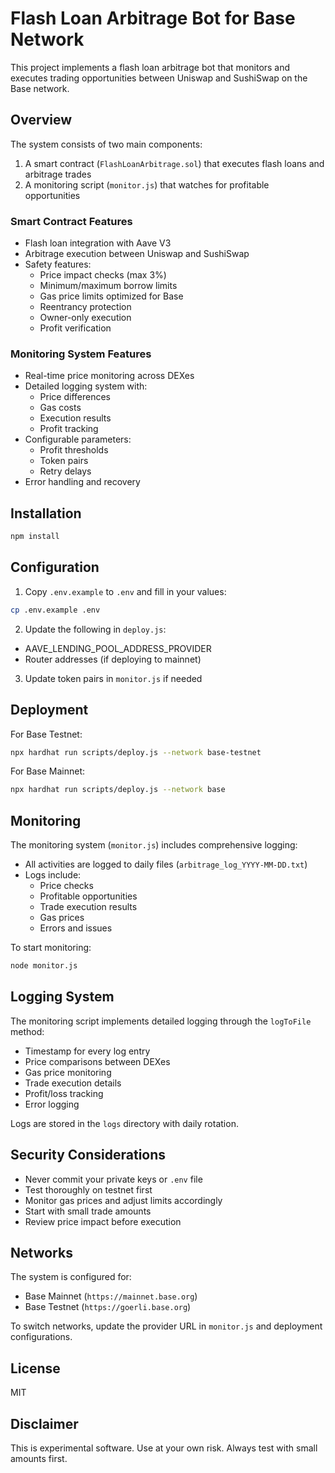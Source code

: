 # Flash Loan Arbitrage Bot for Base Network

This project implements a flash loan arbitrage bot that monitors and executes trading opportunities between Uniswap and SushiSwap on the Base network.

## Overview

The system consists of two main components:
1. A smart contract (`FlashLoanArbitrage.sol`) that executes flash loans and arbitrage trades
2. A monitoring script (`monitor.js`) that watches for profitable opportunities

### Smart Contract Features

- Flash loan integration with Aave V3
- Arbitrage execution between Uniswap and SushiSwap
- Safety features:
  - Price impact checks (max 3%)
  - Minimum/maximum borrow limits
  - Gas price limits optimized for Base
  - Reentrancy protection
  - Owner-only execution
  - Profit verification

### Monitoring System Features

- Real-time price monitoring across DEXes
- Detailed logging system with:
  - Price differences
  - Gas costs
  - Execution results
  - Profit tracking
- Configurable parameters:
  - Profit thresholds
  - Token pairs
  - Retry delays
- Error handling and recovery

## Installation

```bash
npm install
```

## Configuration

1. Copy `.env.example` to `.env` and fill in your values:
```bash
cp .env.example .env
```

2. Update the following in `deploy.js`:
- AAVE_LENDING_POOL_ADDRESS_PROVIDER
- Router addresses (if deploying to mainnet)

3. Update token pairs in `monitor.js` if needed

## Deployment

For Base Testnet:
```bash
npx hardhat run scripts/deploy.js --network base-testnet
```

For Base Mainnet:
```bash
npx hardhat run scripts/deploy.js --network base
```

## Monitoring

The monitoring system (`monitor.js`) includes comprehensive logging:

- All activities are logged to daily files (`arbitrage_log_YYYY-MM-DD.txt`)
- Logs include:
  - Price checks
  - Profitable opportunities
  - Trade execution results
  - Gas prices
  - Errors and issues

To start monitoring:
```bash
node monitor.js
```

## Logging System

The monitoring script implements detailed logging through the `logToFile` method:

- Timestamp for every log entry
- Price comparisons between DEXes
- Gas price monitoring
- Trade execution details
- Profit/loss tracking
- Error logging

Logs are stored in the `logs` directory with daily rotation.

## Security Considerations

- Never commit your private keys or `.env` file
- Test thoroughly on testnet first
- Monitor gas prices and adjust limits accordingly
- Start with small trade amounts
- Review price impact before execution

## Networks

The system is configured for:
- Base Mainnet (`https://mainnet.base.org`)
- Base Testnet (`https://goerli.base.org`)

To switch networks, update the provider URL in `monitor.js` and deployment configurations.

## License

MIT

## Disclaimer

This is experimental software. Use at your own risk. Always test with small amounts first.